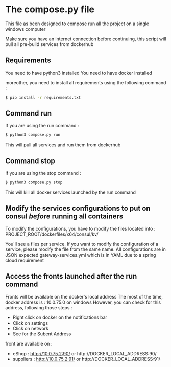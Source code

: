 # The compose.py file
This file as been designed to compose run all the project on a single windows computer

Make sure you have an internet connection before continuing,
this script will pull all pre-build services from dockerhub

## Requirements
You need to have python3 installed
You need to have docker installed

moreother, you need to install all requirements using the following command :
```sh
$ pip install -r requirements.txt
```

## Command run
If you are using the run command :
```sh
$ python3 compose.py run
```

This will pull all services and run them from dockerhub

## Command stop
If you are using the stop command :
```sh
$ python3 compose.py stop
```
This will kill all docker services launched by the run command

## Modify the services configurations to put on consul *before* running all containers

To modify the configurations, you have to modify the files located into :
PROJECT_ROOT/dockerfiles/x64/consul/kv/

You'll see a files per service. 
If you want to modify the configuration of a service, please modify the file from the same name.
All configurations are in JSON expected gateway-services.yml which is in YAML due to a spring cloud requirement


## Access the fronts launched after the run command

Fronts will be available on the docker's local address
The most of the time, docker address is : 10.0.75.0 on windows
However, you can check for this address, following those steps :
  * Right click on docker on the notifications bar
  * Click on settings
  * Click on network
  * See for the Subent Address
 
front are available on :
  * eShop : http://10.0.75.2:90/ or http://DOCKER_LOCAL_ADDRESS:90/
  * suppliers : http://10.0.75.2:91/ or http://DOCKER_LOCAL_ADDRESS:91/

